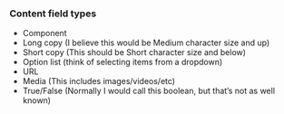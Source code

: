 ### Content field types

- Component
- Long copy (I believe this would be Medium character size and up)
- Short copy (This should be Short character size and below)
- Option list (think of selecting items from a dropdown)
- URL
- Media (This includes images/videos/etc)
- True/False (Normally I would call this boolean, but that’s not as well known)